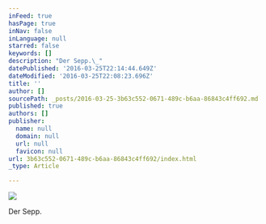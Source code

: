```yaml
---
inFeed: true
hasPage: true
inNav: false
inLanguage: null
starred: false
keywords: []
description: "Der Sepp.\_"
datePublished: '2016-03-25T22:14:44.649Z'
dateModified: '2016-03-25T22:08:23.696Z'
title: ''
author: []
sourcePath: _posts/2016-03-25-3b63c552-0671-489c-b6aa-86843c4ff692.md
published: true
authors: []
publisher:
  name: null
  domain: null
  url: null
  favicon: null
url: 3b63c552-0671-489c-b6aa-86843c4ff692/index.html
_type: Article

---
```

![](https://the-grid-user-content.s3-us-west-2.amazonaws.com/b7c745fe-8040-4d7a-afb2-a4f6cc0f9541.jpg)

Der Sepp.